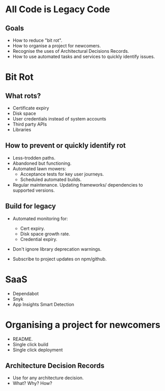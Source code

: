 # All Code is Legacy Code

## Goals

- How to reduce "bit rot".
- How to organise a project for newcomers.
- Recognise the uses of Architectural Decisions Records.
- How to use automated tasks and services to quickly identify issues.

# Bit Rot

## What rots?

- Certificate expiry
- Disk space
- User credentials instead of system accounts
- Third party APIs
- Libraries

## How to prevent or quickly identify rot

- Less-trodden paths.
- Abandoned but functioning.
- Automated lawn mowers:
    - Acceptance tests for key user journeys.
    - Scheduled automated builds.
- Regular maintenance. Updating frameworks/ dependencies to supported versions.

## Build for legacy

- Automated monitoring for:
    - Cert expiry.
    - Disk space growth rate.
    - Credential expiry.

- Don't ignore library deprecation warnings.
- Subscribe to project updates on npm/github.

# SaaS

- Dependabot
- Snyk
- App Insights Smart Detection

# Organising a project for newcomers

- README.
- Single click build
- Single click deployment

## Architecture Decision Records

- Use for any architecture decision.
- What? Why? How?
